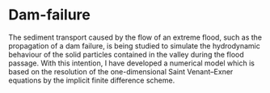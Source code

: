 # Dam-failure

The sediment transport caused by the flow of an extreme flood, such as the propagation of a dam failure, is being studied to simulate the hydrodynamic behaviour of the solid particles contained in the valley during the flood passage. With this intention, I have developed a numerical model which is based on the resolution of the one-dimensional Saint Venant–Exner equations by the implicit finite difference scheme.
